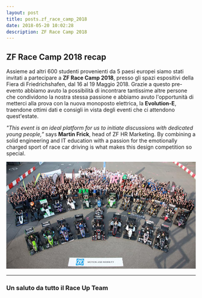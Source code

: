 ```yaml
---
layout: post
title: posts.zf_race_camp_2018
date: 2018-05-20 10:02:28
description: ZF Race Camp 2018
---
```



## ZF Race Camp 2018 recap

Assieme ad altri 600 studenti provenienti da 5 paesi europei siamo stati invitati a partecipare a **ZF Race Camp 2018**, presso gli spazi espositivi della Fiera di Friedrichshafen, dal 16 al 19 Maggio 2018.
Grazie a questo pre-evento abbiamo avuto la possibilità di incontrare tantissime altre persone che condividono la nostra stessa passione e abbiamo avuto l'opportunità di metterci alla prova con la nuova monoposto elettrica, la **Evolution-E**, traendone ottimi dati e consigli in vista degli eventi che ci attendono quest'estate.

*"This event is an ideal platform for us to initiate discussions with dedicated young people,”* says **Martin Frick**, head of ZF HR Marketing. By combining a solid engineering and IT education with a passion for the emotionally charged sport of race car driving is what makes this design competition so special.


<a class="image featured"><img src="/images/posts/2017/06/24/image.jpg" alt="ZF Camp"/></a>


----------


### Un saluto da tutto il **Race Up Team**
